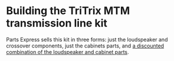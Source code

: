 # Building the TriTrix MTM transmission line kit #

Parts Express sells this kit in three forms: just the loudspeaker and crossover components, just the cabinets parts, and [a discounted combination of the loudspeaker and cabinet parts](http://www.parts-express.com/parts-express-tritrix-mtm-tl-speaker-components-and-cabinet-kit-pair--300-702).